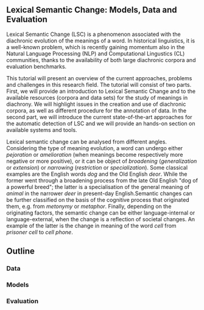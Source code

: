 ## Lexical Semantic Change: Models, Data and Evaluation

<p align="justify">

Lexical Semantic Change (LSC) is a phenomenon associated with the diachronic evolution of the meanings of a word. 
In historical linguistics, it is a well-known problem, which is recently gaining momentum also in the Natural Language Processing (NLP) and Computational Lingustics (CL) communities, thanks to the availability of both large diachronic corpora and evaluation benchmarks.

This tutorial will present an overview of the current approaches, problems and challenges in this research field. The tutorial will consist of two parts. First, we will provide an introduction to Lexical Semantic Change and to the available resources (corpora and data sets) for the study of meanings in diachrony. We will highlight issues in the creation and use of diachronic corpora, as well as different procedure for the annotation of data. In the second part, we will introduce the current state-of-the-art approaches for the automatic detection of LSC and we will provide an hands-on section on available systems and tools.

Lexical semantic change can be analysed from different angles. Considering the type of meaning evolution, a word can undergo either _pejoration_ or _amelioration_ (when meanings become respectively more negative or more positive), or it can be object of _broadening_ (_generalization_ or
_extension_) or _narrowing_ (_restriction_ or _specialization_). 
Some classical examples are the English words _dog_ and the Old English _deor_. While the former went through a broadening process from the late Old English "dog of a powerful breed"; the latter is a specialisation of the general meaning of _animal_ in the narrower _deer_ in present-day English.Semantic changes can be further classified on the basis of the cognitive process that originated them, e.g. from _metonymy_ or _metaphor_. Finally, depending on the originating factors, the semantic change can be either language-internal or language-external, when the change is a reflection of societal changes. An example of the latter is the change in meaning of the word _cell_ from _prisoner cell_ to _cell phone_.
  
</p>


## Outline

### Data

### Models

### Evaluation
